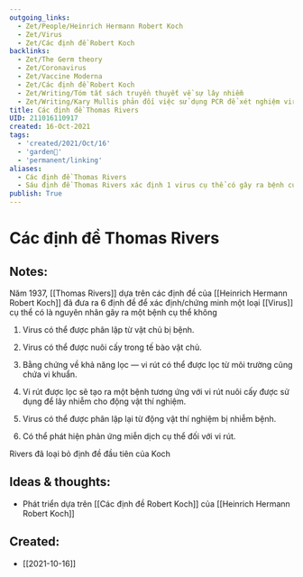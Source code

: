 ```yaml
---
outgoing_links:
  - Zet/People/Heinrich Hermann Robert Koch
  - Zet/Virus
  - Zet/Các định đề Robert Koch
backlinks:
  - Zet/The Germ theory
  - Zet/Coronavirus
  - Zet/Vaccine Moderna
  - Zet/Các định đề Robert Koch
  - Zet/Writing/Tóm tắt sách truyền thuyết về sự lây nhiễm
  - Zet/Writing/Kary Mullis phản đối việc sử dụng PCR để xét nghiệm virus HIV
title: Các định đề Thomas Rivers
UID: 211016110917
created: 16-Oct-2021
tags:
  - 'created/2021/Oct/16'
  - 'garden🏡'
  - 'permanent/linking'
aliases:
  - Các định đề Thomas Rivers
  - Sáu định đề Thomas Rivers xác định 1 virus cụ thể có gây ra bệnh cụ thể không
publish: True
---
```

# Các định đề Thomas Rivers

## Notes:
Năm 1937, [[Thomas Rivers]] dựa trên các định đề của [[Heinrich Hermann Robert Koch]] đã đưa ra 6 định đề để xác định/chứng minh một loại [[Virus]] cụ thể có là nguyên nhân gây ra một bệnh cụ thể không

1. Virus có thể được phân lập từ vật chủ bị bệnh.

2. Virus có thể được nuôi cấy trong tế bào vật chủ.

3. Bằng chứng về khả năng lọc — vi rút có thể được lọc từ môi trường cũng chứa vi khuẩn.

4. Vi rút được lọc sẽ tạo ra một bệnh tương ứng với vi rút  nuôi cấy được sử dụng để lây nhiễm cho động vật thí nghiệm.

5. Virus có thể được phân lập lại từ động vật thí nghiệm bị nhiễm bệnh.

6. Có thể phát hiện phản ứng miễn dịch cụ thể đối với vi rút.

Rivers đã loại bỏ định đề đầu tiên của Koch

## Ideas & thoughts:
- Phát triển dựa trên [[Các định đề Robert Koch]] của [[Heinrich Hermann Robert Koch]]

## Created:
- [[2021-10-16]]
